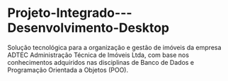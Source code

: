 # Projeto-Integrado---Desenvolvimento-Desktop
Solução tecnológica para a organização e gestão de imóveis da empresa ADTEC Administração Técnica de Imóveis Ltda, com base nos conhecimentos adquiridos nas disciplinas de Banco de Dados e Programação Orientada a Objetos (POO). 
